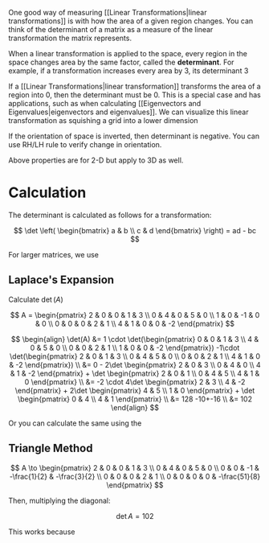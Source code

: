 One good way of measuring [[Linear Transformations|linear transformations]] is with how the area of a given region changes. You can think of the determinant of a matrix as a measure of the linear transformation the matrix represents.

When a linear transformation is applied to the space, every region in the space changes area by the same factor, called the **determinant**. For example, if a transformation increases every area by 3, its determinant 3

If a [[Linear Transformations|linear transformation]] transforms the area of a region into 0, then the determinant must be 0. This is a special case and has applications, such as when calculating [[Eigenvectors and Eigenvalues|eigenvectors and eigenvalues]]. We can visualize this linear transformation as squishing a grid into a lower dimension

If the orientation of space is inverted, then determinant is negative. You can use RH/LH rule to verify change in orientation.

Above properties are for 2-D but apply to 3D as well. 

# Calculation

The determinant is calculated as follows for a transformation:

$$
\det \left( \begin{bmatrix}
a & b \\
c & d
\end{bmatrix} \right)
= ad - bc
$$

For larger matrices, we use

## Laplace's Expansion

Calculate $\det(A)$

$$
A = \begin{pmatrix}
2 & 0 & 0 & 1 & 3 \\
0 & 4 & 0 & 5 & 0 \\
1 & 0 & -1 & 0 & 0 \\
0 & 0 & 0 & 2 & 1 \\
4 & 1 & 0 & 0 & -2
\end{pmatrix}
$$

$$
\begin{align}
\det(A) &= 1 \cdot \det(\begin{pmatrix}
0 & 0 & 1 & 3 \\
4 & 0 & 5 & 0 \\
0 & 0 & 2 & 1 \\
1 & 0 & 0 & -2
\end{pmatrix}) -1\cdot \det(\begin{pmatrix}
2 & 0 & 1 & 3 \\
0 & 4 & 5 & 0 \\
0 & 0 & 2 & 1 \\
4 & 1 & 0 & -2
\end{pmatrix}) \\
&= 0 - 2\det \begin{pmatrix}
2 & 0 & 3 \\
0 & 4 & 0 \\
4 & 1 & -2
\end{pmatrix} + \det \begin{pmatrix}
2 & 0 & 1 \\
0 & 4 & 5 \\
4 & 1 & 0
\end{pmatrix} \\
&= -2 \cdot 4\det \begin{pmatrix}
2 & 3 \\
4 & -2
\end{pmatrix} + 2\det \begin{pmatrix}
4 & 5 \\
1 & 0
\end{pmatrix} + \det \begin{pmatrix}
0 & 4 \\
4 & 1
\end{pmatrix} \\
&= 128 -10+-16 \\
&= 102
\end{align}
$$

Or you can calculate the same using the 

## Triangle Method

$$
A \to \begin{pmatrix}
2 & 0 & 0 & 1 & 3 \\
0 & 4 & 0 & 5 & 0 \\
0 & 0 & -1 & -\frac{1}{2} & -\frac{3}{2} \\
0 & 0 & 0 & 2 & 1 \\
0 & 0 & 0 & 0 & -\frac{51}{8}
\end{pmatrix}
$$

Then, multiplying the diagonal: 

$$
\det A = 102
$$

This works because 